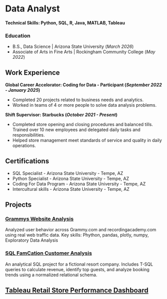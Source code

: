 # Data Analyst 

#### Technical Skills: Python, SQL, R, Java, MATLAB, Tableau

### Education 
- B.S., Data Science | Arizona State University (_March 2026_)
- Associate of Arts in Fine Arts | Rockingham Community College (_May 2022_)

## Work Experience 
**Global Career Accelorator: Coding for Data - Participant (_September 2022 - January 2025_)**
- Completed 20 projects related to business needs and analytics.
- Worked in teams of 4 or more people to solve data analysis problems.

**Shift Supervisor: Starbucks (_October 2021 - Present_)**
- Completed store opening and closing procedures and balanced tills. Trained over 10 new
employees and delegated daily tasks and responsibilities.
- Helped store management meet standards of service and quality in daily operations.

## Certifications 
- SQL Specialist - Arizona State University - Tempe, AZ
- Python Specialist - Arizona State University - Tempe, AZ
- Coding For Data Program - Arizona State University - Tempe, AZ
- Intercultural skills - Arizona State University - Tempe, AZ

## Projects 
### [Grammys Website Analysis](https://github.com/torrip78/grammys-site-analysis)
Analyzed user behavior across Grammy.com and recordingacademy.com using real web traffic data.
Key skills: Phython, pandas, plotly, numpy, Exploratory Data Analysis
### [SQL FamCation Customer Analysis](https://github.com/torrip78/SQL-indepth-project/tree/main)
An analytical SQL project for a fictional resort company. Includes T-SQL queries to calculate revenue, identify top guests, and analyze booking trends using a normalized relational schema.
## [Tableau Retail Store Performance Dashboard](https://torrip78.github.io/Tableau-retail-store-dashboard/)
  
